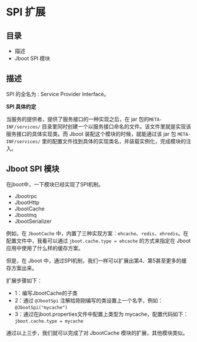 # SPI 扩展

## 目录

- 描述
- Jboot SPI 模块


## 描述

SPI 的全名为 : Service Provider Interface。

**SPI 具体约定**

当服务的提供者，提供了服务接口的一种实现之后，在 jar 包的`META-INF/services/` 目录里同时创建一个以服务接口命名的文件。该文件里就是实现该服务接口的具体实现类。而 Jboot 装配这个模块的时候，就能通过该 jar 包 `META-INF/services/` 里的配置文件找到具体的实现类名，并装载实例化，完成模块的注入。

## Jboot SPI 模块
在jboot中，一下模块已经实现了SPI机制。

- Jbootrpc
- JbootHttp
- JbootCache
- Jbootmq
- JbootSerializer

例如，在 `JbootCache` 中，内置了三种实现方案：`ehcache`、`redis`、`ehredis`。在配置文件中，我看可以通过 `jboot.cache.type = ehcache` 的方式来指定在 Jboot 应用中使用了什么样的缓存方案。

但是，在 Jboot 中，通过SPI机制，我们一样可以扩展出第4、第5甚至更多的缓存方案出来。

扩展步骤如下：

- 1：编写JbootCache的子类
- 2：通过 `@JbootSpi` 注解给刚刚编写的类设置上一个名字，例如：`@JbootSpi("mycache")`
- 3：通过在jboot.properties文件中配置上类型为 mycache，配置代码如下：`jboot.cache.type = mycache`


通过以上三步，我们就可以完成了对 JbootCache 模块的扩展，其他模块类似。